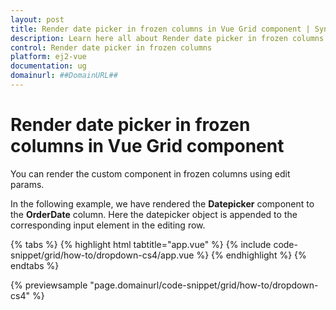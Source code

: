 ```yaml
---
layout: post
title: Render date picker in frozen columns in Vue Grid component | Syncfusion
description: Learn here all about Render date picker in frozen columns in Syncfusion Vue Grid component of Syncfusion Essential JS 2 and more.
control: Render date picker in frozen columns 
platform: ej2-vue
documentation: ug
domainurl: ##DomainURL##
---
```


# Render date picker in frozen columns in Vue Grid component

You can render the custom component in frozen columns using edit params.

In the following example, we have rendered the **Datepicker** component to the **OrderDate** column. Here the datepicker object is appended to the corresponding input element in the editing row.

{% tabs %}
{% highlight html tabtitle="app.vue" %}
{% include code-snippet/grid/how-to/dropdown-cs4/app.vue %}
{% endhighlight %}
{% endtabs %}
        
{% previewsample "page.domainurl/code-snippet/grid/how-to/dropdown-cs4" %}
